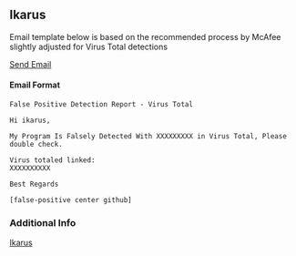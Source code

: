 ## Ikarus

Email template below is based on the recommended process by McAfee slightly adjusted for Virus Total detections

[Send Email](mailto:fp@ikarus.at?cc=samples@ikarus.at&subject=False%20Positive%20Detection%20Report%20-%20Virus%20Total&body=Hi%20ikarus%2C%0A%0AMy%20Program%20Is%20Falsely%20Detected%20With%20XXXXXXXXX%20in%20Virus%20Total%2C%20Please%20double%20check.%0A%0AVirus%20totaled%20linked%3A%0AXXXXXXXXXX%0A%0ABest%20Regards%0A%0A%5Bfalse-positive%20center%20github%5D)

#### Email Format
```
False Positive Detection Report - Virus Total
```
```
Hi ikarus,

My Program Is Falsely Detected With XXXXXXXXX in Virus Total, Please double check.

Virus totaled linked:
XXXXXXXXXX

Best Regards

[false-positive center github]
```


### Additional Info
[Ikarus](https://www.a1.digital/en-de/solutions/security/user-security/ikarus-antivirus/#:~:text=In%20order%20to%20detect%20whether,IKARUS%20laboratory%20needs%20the%20file.&text=If%20it%20is%20a%20false,(usually%20after%20four%20hours).)
